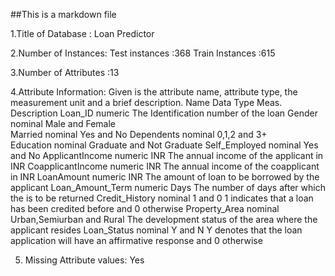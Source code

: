 ##This is a markdown file

1.Title of Database : Loan Predictor

2.Number of Instances:
 Test instances  :368
 Train Instances :615
 
3.Number of Attributes :13

4.Attribute Information:
   Given is the attribute name, attribute type, the measurement unit and a
   brief description.
   Name					Data Type				Meas.						Description
   Loan_ID				numeric												The Identification number of the loan
   Gender				nominal												Male and Female				
   Married				nominal												Yes and No
   Dependents			nominal												0,1,2 and 3+			
   Education			nominal												Graduate and Not Graduate
   Self_Employed		nominal												Yes and No
   ApplicantIncome		numeric					INR							The annual income of the applicant in INR
   CoapplicantIncome	numeric					INR							The annual income of the coapplicant in INR
   LoanAmount			numeric					INR							The amount of loan to be borrowed by the applicant
   Loan_Amount_Term		numeric					Days						The number of days after which the is to be returned
   Credit_History		nominal					1 and 0						1 indicates that a loan has been credited before and 0 otherwise
   Property_Area		nominal					Urban,Semiurban and Rural	The development status of the area where the applicant resides
   Loan_Status			nominal					Y and N						Y denotes that the loan application will have an affirmative response and 0 otherwise
   
   
5. Missing Attribute values: Yes   